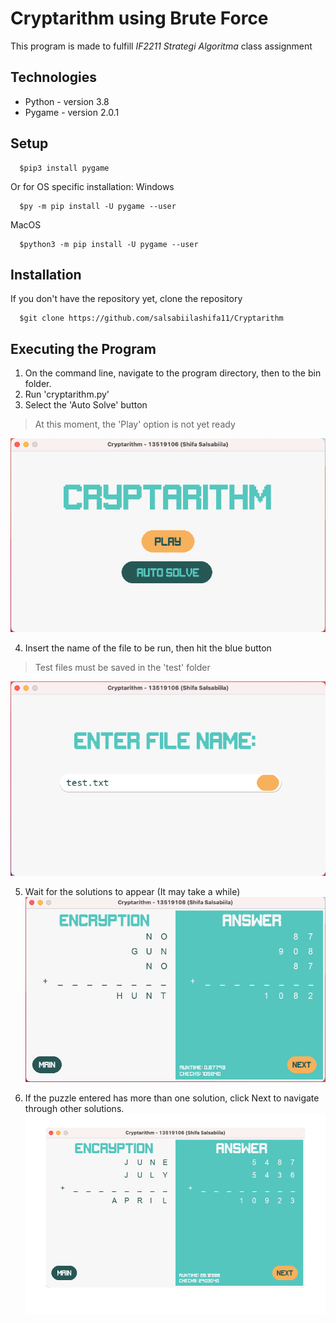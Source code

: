# Cryptarithm using Brute Force
This program is made to fulfill *IF2211 Strategi Algoritma* class assignment

## Technologies
* Python - version 3.8
* Pygame - version 2.0.1

## Setup
```
  $pip3 install pygame
```
Or for OS specific installation:
Windows
```
  $py -m pip install -U pygame --user
```
MacOS
```
  $python3 -m pip install -U pygame --user
```

## Installation
If you don't have the repository yet, clone the repository
```
  $git clone https://github.com/salsabiilashifa11/Cryptarithm 
```

## Executing the Program
1. On the command line, navigate to the program directory, then to the bin folder.
2. Run 'cryptarithm.py'
3. Select the 'Auto Solve' button
> At this moment, the 'Play' option is not yet ready

![Main menu](./assets/1.png)

4. Insert the name of the file to be run, then hit the blue button
> Test files must be saved in the 'test' folder

![File read page](./assets/2.png)

5. Wait for the solutions to appear (It may take a while)
![Output page](./assets/3.png)

6. If the puzzle entered has more than one solution, click Next to navigate through other solutions.
![Output page](./assets/4.gif)

